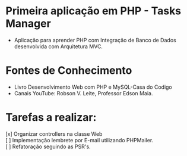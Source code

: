 # Primeira aplicação em PHP - Tasks Manager
- Aplicação para aprender PHP com Integração de Banco de Dados desenvolvida com Arquitetura MVC.

# Fontes de Conhecimento
- Livro Desenvolvimento Web com PHP e MySQL-Casa do Codigo
- Canais YouTube: Robson V. Leite, Professor Edson Maia.

# Tarefas a realizar:
[x] Organizar controllers na classe Web<br>
[ ] Implementação lembrete por E-mail utilizando PHPMailer.<br>
[ ] Refatoração seguindo as PSR's.<br>

